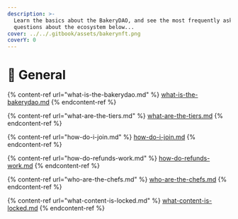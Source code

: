 ```yaml
---
description: >-
  Learn the basics about the BakeryDAO, and see the most frequently asked
  questions about the ecosystem below...
cover: ../../.gitbook/assets/bakerynft.png
coverY: 0
---
```


# 🎇 General

{% content-ref url="what-is-the-bakerydao.md" %}
[what-is-the-bakerydao.md](what-is-the-bakerydao.md)
{% endcontent-ref %}

{% content-ref url="what-are-the-tiers.md" %}
[what-are-the-tiers.md](what-are-the-tiers.md)
{% endcontent-ref %}

{% content-ref url="how-do-i-join.md" %}
[how-do-i-join.md](how-do-i-join.md)
{% endcontent-ref %}

{% content-ref url="how-do-refunds-work.md" %}
[how-do-refunds-work.md](how-do-refunds-work.md)
{% endcontent-ref %}

{% content-ref url="who-are-the-chefs.md" %}
[who-are-the-chefs.md](who-are-the-chefs.md)
{% endcontent-ref %}

{% content-ref url="what-content-is-locked.md" %}
[what-content-is-locked.md](what-content-is-locked.md)
{% endcontent-ref %}

